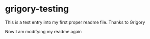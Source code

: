 # grigory-testing

This is a test entry into my first proper readme file. Thanks to Grigory

Now I am modifying my readme again